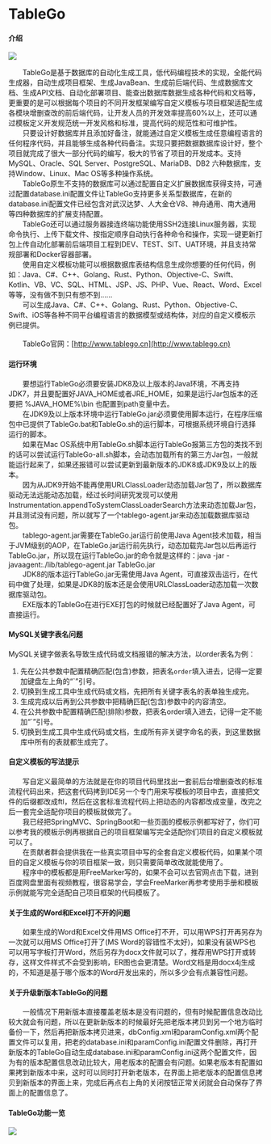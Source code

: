 # TableGo

#### 介绍

![](http://cdn.tablego.cn/images/tablego.png)

　　TableGo是基于数据库的自动化生成工具，低代码编程技术的实现，全能代码生成器，自动生成项目框架、生成JavaBean、生成前后端代码、生成数据库文档、生成API文档、自动化部署项目、能查出数据库数据生成各种代码和文档等，更重要的是可以根据每个项目的不同开发框架编写自定义模板与项目框架适配生成各模块增删查改的前后端代码，让开发人员的开发效率提高60%以上，还可以通过模板定义开发规范统一开发风格和标准，提高代码的规范性和可维护性。<br/>
　　只要设计好数据库并且添加好备注，就能通过自定义模板生成任意编程语言的任何程序代码，并且能够生成各种代码备注。实现只要把数据数据库设计好，整个项目就完成了很大一部分代码的编写，极大的节省了项目的开发成本。支持MySQL、Oracle、SQL Server、PostgreSQL、MariaDB、DB2 六种数据库，支持Window、Linux、Mac OS等多种操作系统。<br/>
　　TableGo原生不支持的数据库可以通过配置自定义扩展数据库获得支持，可通过配置database.ini配置文件让TableGo支持更多关系型数据库，在新的database.ini配置文件已经包含对武汉达梦、人大金仓V8、神舟通用、南大通用等四种数据库的扩展支持配置。<br/>
　　TableGo还可以通过服务器接连终端功能使用SSH2连接Linux服务器，实现命令执行、上传下载文件、按指定顺序自动执行各种命令和操作，实现一键更新打包上传自动化部署前后端项目工程到DEV、TEST、SIT、UAT环境，并且支持常规部署和Docker容器部署。<br/>
　　使用自定义模板功能可以根据数据库表结构信息生成你想要的任何代码，例如：Java、C#、C++、Golang、Rust、Python、Objective-C、Swift、Kotlin、VB、VC、SQL、HTML、JSP、JS、PHP、Vue、React、Word、Excel等等，没有做不到只有想不到……<br/>
　　可以生成Java、C#、C++、Golang、Rust、Python、Objective-C、Swift、iOS等各种不同平台编程语言的数据模型或结构体，对应的自定义模板示例已提供。<br/><br/>
　　TableGo官网：[http://www.tablego.cn](http://www.tablego.cn)<br/>

#### 运行环境

　　要想运行TableGo必须要安装JDK8及以上版本的Java环境，不再支持JDK7，并且要配置好JAVA_HOME或者JRE_HOME，如果是运行Jar包版本的还要把 %JAVA_HOME%\bin 也配置到path变量中去。<br/>
　　在JDK9及以上版本环境中运行TableGo.jar必须要使用脚本运行，在程序压缩包中已提供了TableGo.bat和TableGo.sh的运行脚本，可根据系统环境自行选择运行的脚本。<br/>
　　如果在Mac OS系统中用TableGo.sh脚本运行TableGo报第三方包的类找不到的话可以尝试运行TableGo-all.sh脚本，会动态加载所有的第三方Jar包，一般就能运行起来了，如果还报错可以尝试更新到最新版本的JDK8或JDK9及以上的版本。<br/>
　　因为从JDK9开始不能再使用URLClassLoader动态加载Jar包了，所以数据库驱动无法远能动态加载，经过长时间研究发现可以使用Instrumentation.appendToSystemClassLoaderSearch方法来动态加载Jar包，并且测试没有问题，所以就写了一个tablego-agent.jar来动态加载数据库驱动包。<br/>
　　tablego-agent.jar需要在TableGo.jar运行前使用Java Agent技术加载，相当于JVM级别的AOP，在TableGo.jar运行前先执行，动态加载完Jar包以后再运行TableGo.jar，所以现在运行TableGo.jar的命令就是这样的：java -jar -javaagent:./lib/tablego-agent.jar TableGo.jar<br/>
　　JDK8的版本运行TableGo.jar无需使用Java Agent，可直接双击运行，在代码中做了处理，如果是JDK8的版本还是会使用URLClassLoader动态加载一次数据库驱动包。<br/>
　　EXE版本的TableGo在进行EXE打包的时候就已经配置好了Java Agent，可直接运行。

#### MySQL关键字表名问题

MySQL关键字做表名导致生成代码或文档报错的解决方法，以order表名为例：
1.  先在公共参数中配置精确匹配(包含)参数，把表名`order`填入进去，记得一定要加键盘左上角的“`”引号。
2.  切换到生成工具中生成代码或文档，先把所有关键字表名的表单独生成完。
3.  生成完成以后再到公共参数中把精确匹配(包含)参数中的内容清空。
4.  在公共参数中配置精确匹配(排除)参数，把表名order填入进去，记得一定不能加“`”引号。
5.  切换到生成工具中生成代码或文档，生成所有非关键字命名的表，到这里数据库中所有的表就都生成完了。

#### 自定义模板的写法提示

　　写自定义最简单的方法就是在你的项目代码里找出一套前后台增删查改的标准流程代码出来，把这套代码拷到IDE另一个专门用来写模板的项目中去，直接把文件的后缀都改成ftl，然后在这套标准流程代码上把动态的内容都改成变量，改完之后一套完全适配你项目的模板就做完了。<br/>
　　我已经把SpringMVC、SpringBoot和一些页面的模板示例都写好了，你们可以参考我的模板示例再根据自己的项目框架编写完全适配你们项目的自定义模板就可以了。<br/>
　　在贡献者群会提供我在一些真实项目中写的全套自定义模板代码，如果某个项目的自定义模板与你的项目框架一致，则只需要简单改改就能使用了。<br/>
　　程序中的模板都是用FreeMarker写的，如果不会可以去官网点击下载，进到百度网盘里面有视频教程，很容易学会，学会FreeMarker再参考使用手册和模板示例就能写完全适配自己项目框架的代码模板了。

#### 关于生成的Word和Excel打不开的问题
　　如果生成的Word和Excel文件用MS Office打不开，可以用WPS打开再另存为一次就可以用MS Office打开了(MS Word的容错性不太好)，如果没有装WPS也可以用写字板打开Word，然后另存为docx文件就可以了，推荐用WPS打开或转存，这样文件样式不会受到影响，ER图也会更清楚。Word文档是用docx4j生成的，不知道是基于哪个版本的Word开发出来的，所以多少会有点兼容性问题。

#### 关于升级新版本TableGo的问题
　　一般情况下用新版本直接覆盖老版本是没有问题的，但有时候配置信息改动比较大就会有问题，所以在更新新版本的时候最好先把老版本拷贝到另一个地方临时备份一下，然后再把新版本拷贝进来，dbConfig.xml和paramConfig.xml两个配置文件可以复用，把老的database.ini和paramConfig.ini配置文件删除，再打开新版本的TableGo自动生成database.ini和paramConfig.ini这两个配置文件，因为有的版本配置信息改动比较大，用老版本的配置会有问题。如果老版本有配置如果拷到新版本中来，这时可以同时打开新老版本，在界面上把老版本的配置信息拷贝到新版本的界面上来，完成后再点右上角的关闭按钮正常关闭就会自动保存了界面上的配置信息了。

#### TableGo功能一览

![](http://cdn.tablego.cn/images/function_list.png)